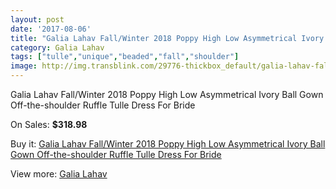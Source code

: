 ```yaml
---
layout: post
date: '2017-08-06'
title: "Galia Lahav Fall/Winter 2018 Poppy High Low Asymmetrical Ivory Ball Gown Off-the-shoulder Ruffle Tulle Dress For Bride"
category: Galia Lahav
tags: ["tulle","unique","beaded","fall","shoulder"]
image: http://img.transblink.com/29776-thickbox_default/galia-lahav-fall-winter-2018-poppy-high-low-asymmetrical-ivory-ball-gown-off-the-shoulder-ruffle-tulle-dress-for-bride.jpg
---
```

Galia Lahav Fall/Winter 2018 Poppy High Low Asymmetrical Ivory Ball Gown Off-the-shoulder Ruffle Tulle Dress For Bride

On Sales: **$318.98**
<a href="https://www.transblink.com/en/galia-lahav/10005-galia-lahav-fall-winter-2018-poppy-high-low-asymmetrical-ivory-ball-gown-off-the-shoulder-ruffle-tulle-dress-for-bride.html"><amp-img layout="responsive" width="600" height="600" src="//img.transblink.com/29776-thickbox_default/galia-lahav-fall-winter-2018-poppy-high-low-asymmetrical-ivory-ball-gown-off-the-shoulder-ruffle-tulle-dress-for-bride.jpg" alt="Galia Lahav Fall/Winter 2018 Poppy High Low Asymmetrical Ivory Ball Gown Off-the-shoulder Ruffle Tulle Dress For Bride 0" /></a>
<a href="https://www.transblink.com/en/galia-lahav/10005-galia-lahav-fall-winter-2018-poppy-high-low-asymmetrical-ivory-ball-gown-off-the-shoulder-ruffle-tulle-dress-for-bride.html"><amp-img layout="responsive" width="600" height="600" src="//img.transblink.com/29777-thickbox_default/galia-lahav-fall-winter-2018-poppy-high-low-asymmetrical-ivory-ball-gown-off-the-shoulder-ruffle-tulle-dress-for-bride.jpg" alt="Galia Lahav Fall/Winter 2018 Poppy High Low Asymmetrical Ivory Ball Gown Off-the-shoulder Ruffle Tulle Dress For Bride 1" /></a>

Buy it: [Galia Lahav Fall/Winter 2018 Poppy High Low Asymmetrical Ivory Ball Gown Off-the-shoulder Ruffle Tulle Dress For Bride](https://www.transblink.com/en/galia-lahav/10005-galia-lahav-fall-winter-2018-poppy-high-low-asymmetrical-ivory-ball-gown-off-the-shoulder-ruffle-tulle-dress-for-bride.html "Galia Lahav Fall/Winter 2018 Poppy High Low Asymmetrical Ivory Ball Gown Off-the-shoulder Ruffle Tulle Dress For Bride")

View more: [Galia Lahav](https://www.transblink.com/en/90-galia-lahav "Galia Lahav")